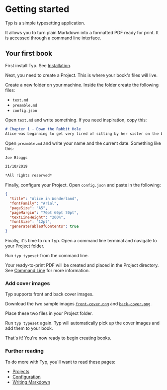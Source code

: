 # Getting started

Typ is a simple typesetting application.

It allows you to turn plain Markdown into a formatted PDF ready for print. It is accessed through a command line interface.

## Your first book

First install Typ. See [Installation](./usage/installation.md).

Next, you need to create a Project. This is where your book's files will live.

Create a new folder on your machine. Inside the folder create the following files:

- `text.md`
- `preamble.md`
- `config.json`

Open `text.md` and write something. If you need inspiration, copy this:

```markdown
# Chapter 1 - Down the Rabbit Hole
Alice was beginning to get very tired of sitting by her sister on the bank, and of having nothing to do: once or twice she had peeped into the book her sister was reading, but it had no pictures or conversations in it, ‘and what is the use of a book,’ thought Alice ‘without pictures or conversations?’
```

Open `preamble.md` and write your name and the current date. Something like this:

```markdown
Joe Bloggs

21/10/2019

*All rights reserved*
```

Finally, configure your Project. Open `config.json` and paste in the following:

```json
{
  "title": "Alice in Wonderland",
  "fontFamily": "Arial",
  "pageSize": "A5",
  "pageMargin": "70pt 60pt 70pt",
  "textLineHeight": "200%",
  "fontSize": "12pt",
  "generateTableOfContents": true 
}
```
Finally, it's time to run Typ. Open a command line terminal and navigate to your Project folder. 

Run `typ typeset` from the command line.

Your ready-to-print PDF will be created and placed in the Project directory. See [Command Line](./usage/command-line.md) for more information.

### Add cover images

Typ supports front and back cover images.

Download the two sample images [`front-cover.png`](./front-cover.png) and [`back-cover.png`](./back-cover.png).

Place these two files in your Project folder.

Run `typ typeset` again. Typ will automatically pick up the cover images and add them to your book.

That's it! You're now ready to begin creating books.

### Further reading

To do more with Typ, you'll want to read these pages:

- [Projects](./usage/projects.md)
- [Configuration](./usage/configuration.md)
- [Writing Markdown](./usage/writing-markdown.md)